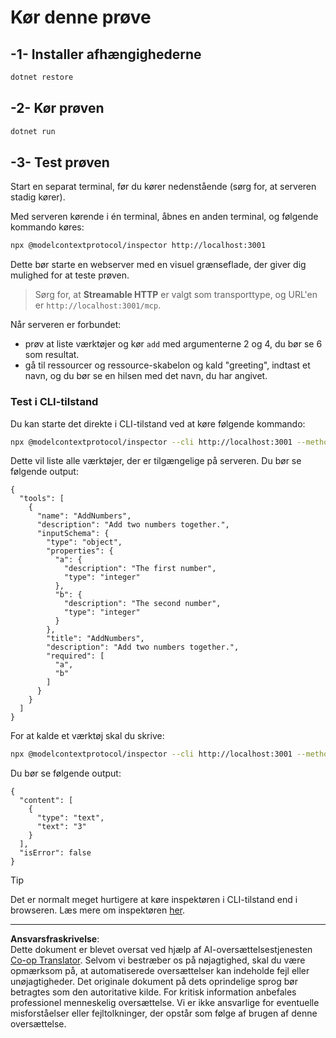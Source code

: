 <!--
CO_OP_TRANSLATOR_METADATA:
{
  "original_hash": "dde4e32e4b55ef4962c411b39d2340a7",
  "translation_date": "2025-09-03T16:09:54+00:00",
  "source_file": "03-GettingStarted/06-http-streaming/solution/dotnet/README.md",
  "language_code": "da"
}
-->
# Kør denne prøve

## -1- Installer afhængighederne

```bash
dotnet restore
```

## -2- Kør prøven

```bash
dotnet run
```

## -3- Test prøven

Start en separat terminal, før du kører nedenstående (sørg for, at serveren stadig kører).

Med serveren kørende i én terminal, åbnes en anden terminal, og følgende kommando køres:

```bash
npx @modelcontextprotocol/inspector http://localhost:3001
```

Dette bør starte en webserver med en visuel grænseflade, der giver dig mulighed for at teste prøven.

> Sørg for, at **Streamable HTTP** er valgt som transporttype, og URL'en er `http://localhost:3001/mcp`.

Når serveren er forbundet:

- prøv at liste værktøjer og kør `add` med argumenterne 2 og 4, du bør se 6 som resultat.
- gå til ressourcer og ressource-skabelon og kald "greeting", indtast et navn, og du bør se en hilsen med det navn, du har angivet.

### Test i CLI-tilstand

Du kan starte det direkte i CLI-tilstand ved at køre følgende kommando:

```bash 
npx @modelcontextprotocol/inspector --cli http://localhost:3001 --method tools/list
```

Dette vil liste alle værktøjer, der er tilgængelige på serveren. Du bør se følgende output:

```text
{
  "tools": [
    {
      "name": "AddNumbers",
      "description": "Add two numbers together.",
      "inputSchema": {
        "type": "object",
        "properties": {
          "a": {
            "description": "The first number",
            "type": "integer"
          },
          "b": {
            "description": "The second number",
            "type": "integer"
          }
        },
        "title": "AddNumbers",
        "description": "Add two numbers together.",
        "required": [
          "a",
          "b"
        ]
      }
    }
  ]
}
```

For at kalde et værktøj skal du skrive:

```bash
npx @modelcontextprotocol/inspector --cli http://localhost:3001 --method tools/call --tool-name AddNumbers --tool-arg a=1 --tool-arg b=2
```

Du bør se følgende output:

```text
{
  "content": [
    {
      "type": "text",
      "text": "3"
    }
  ],
  "isError": false
}
```

> [!TIP]
> Det er normalt meget hurtigere at køre inspektøren i CLI-tilstand end i browseren.
> Læs mere om inspektøren [her](https://github.com/modelcontextprotocol/inspector).

---

**Ansvarsfraskrivelse**:  
Dette dokument er blevet oversat ved hjælp af AI-oversættelsestjenesten [Co-op Translator](https://github.com/Azure/co-op-translator). Selvom vi bestræber os på nøjagtighed, skal du være opmærksom på, at automatiserede oversættelser kan indeholde fejl eller unøjagtigheder. Det originale dokument på dets oprindelige sprog bør betragtes som den autoritative kilde. For kritisk information anbefales professionel menneskelig oversættelse. Vi er ikke ansvarlige for eventuelle misforståelser eller fejltolkninger, der opstår som følge af brugen af denne oversættelse.